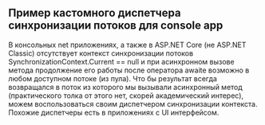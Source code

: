 ## Пример кастомного диспетчера синхронизации потоков для console app

 В консольных net приложениях, а также в ASP.NET Core (не ASP.NET Classic) отсутствует контекст синхронизации потоков SynchronizationContext.Current == null и при асинхронном вызове метода продолжение его работы после оператора awaite возможно в любом доступном потоке (из пула). Что бы результат всегда возвращался в поток из которого мы вызывали асинхронный метод (практического толка от этого нет, скорей академический интерес), можем воспользоваться своим диспетчером синхронизации контекста. Похожие диспетчеры есть в приложениях с UI интерфейсом.
